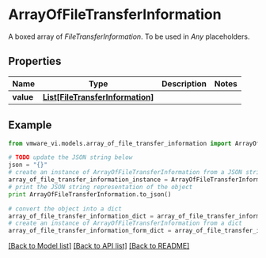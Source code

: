 # ArrayOfFileTransferInformation

A boxed array of *FileTransferInformation*. To be used in *Any* placeholders. 

## Properties
Name | Type | Description | Notes
------------ | ------------- | ------------- | -------------
**value** | [**List[FileTransferInformation]**](FileTransferInformation.md) |  | 

## Example

```python
from vmware_vi.models.array_of_file_transfer_information import ArrayOfFileTransferInformation

# TODO update the JSON string below
json = "{}"
# create an instance of ArrayOfFileTransferInformation from a JSON string
array_of_file_transfer_information_instance = ArrayOfFileTransferInformation.from_json(json)
# print the JSON string representation of the object
print ArrayOfFileTransferInformation.to_json()

# convert the object into a dict
array_of_file_transfer_information_dict = array_of_file_transfer_information_instance.to_dict()
# create an instance of ArrayOfFileTransferInformation from a dict
array_of_file_transfer_information_form_dict = array_of_file_transfer_information.from_dict(array_of_file_transfer_information_dict)
```
[[Back to Model list]](../README.md#documentation-for-models) [[Back to API list]](../README.md#documentation-for-api-endpoints) [[Back to README]](../README.md)


